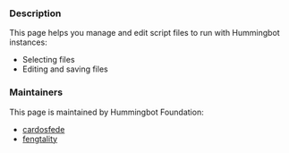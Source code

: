 ### Description

This page helps you manage and edit script files to run with Hummingbot instances:

- Selecting files
- Editing and saving files

### Maintainers

This page is maintained by Hummingbot Foundation:

* [cardosfede](https://github.com/cardosfede)
* [fengtality](https://github.com/fengtality)
